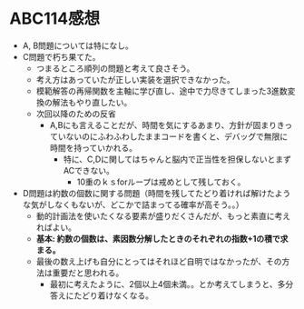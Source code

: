 # ABC114感想

- A, B問題については特になし。
- C問題で朽ち果てた。
  - つまるところ順列の問題と考えて良さそう。
  - 考え方はあっていたが正しい実装を選択できなかった。
  - 模範解答の再帰関数を主軸に学び直し、途中で力尽きてしまった3進数変換の解法もやり直したい。
  - 次回以降のための反省
    - A,Bにも言えることだが、時間を気にするあまり、方針が固まりきっていないのにふわふわしたままコードを書くと、デバッグで無限に時間を持っていかれる。
      - 特に、C,Dに関してはちゃんと脳内で正当性を担保しないとまずACできない。
        - 10重のｋｓforループは戒めとして残しておく。
- D問題は約数の個数に関する問題（時間を残してたどり着ければ解けたような気がしなくもないが、どこかで詰まってる確率が高そう。。）
  - 動的計画法を使いたくなる要素が盛りだくさんだが、もっと素直に考えればよい。
  - **基本: 約数の個数は、素因数分解したときのそれぞれの指数+1の積で求まる。**
  - 最後の数え上げも自分にとってはそれほど自明ではなかったが、その方法は重要だと思われる。
    - 最初に考えたように、2個以上4個未満。。とか考えてしまうと、多分答えにたどり着けなくなる。
